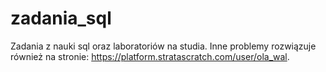 # zadania_sql
Zadania z nauki sql oraz laboratoriów na studia. Inne problemy rozwiązuje również na stronie: https://platform.stratascratch.com/user/ola_wal. 
